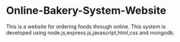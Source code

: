 # Online-Bakery-System-Website
This is a website for ordering foods through online. This system is developed using node.js,express.js,javascript,html,css and mongodb.
